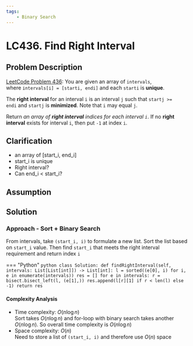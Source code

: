 ```yaml
---
tags:
    - Binary Search
---
```


# LC436. Find Right Interval
## Problem Description
[LeetCode Problem 436](https://leetcode.com/problems/find-right-interval/): You are given an array of `intervals`, where `intervals[i] = [starti, endi]` and each `starti` is **unique**.

The **right interval** for an interval `i` is an interval `j` such that `startj >= endi` and `startj` is **minimized**. Note that `i` may equal `j`.

Return _an array of **right interval** indices for each interval `i`_. If no **right interval** exists for interval `i`, then put `-1` at index `i`.

## Clarification
- an array of [start_i, end_i]
- start_i is unique
- Right interval?
- Can end_i < start_i?

## Assumption

## Solution
### Approach - Sort + Binary Search
From intervals, take `(start_i, i)` to formulate a new list. Sort the list based on `start_i` value. Then find `start_i` that meets the right interval requirement and return index `i`

=== "Python"
    ```python
    class Solution:
        def findRightInterval(self, intervals: List[List[int]]) -> List[int]:
            l = sorted((e[0], i) for i, e in enumerate(intervals))
            res = []
            for e in intervals:
                r = bisect.bisect_left(l, (e[1],))
                res.append(l[r][1] if r < len(l) else -1)
            return res
    ```

#### Complexity Analysis
* Time complexity: $O(n \log n)$  
	Sort takes $O(n \log n)$ and for-loop with binary search takes another $O(n \log n)$. So overall time complexity is $O(n \log n)$
* Space complexity: $O(n)$  
	Need to store a list of `(start_i, i)` and therefore use $O(n)$ space